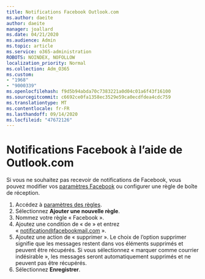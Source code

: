 ```yaml
---
title: Notifications Facebook Outlook.com
ms.author: daeite
author: daeite
manager: joallard
ms.date: 04/21/2020
ms.audience: Admin
ms.topic: article
ms.service: o365-administration
ROBOTS: NOINDEX, NOFOLLOW
localization_priority: Normal
ms.collection: Adm_O365
ms.custom:
- "1968"
- "9000339"
ms.openlocfilehash: f9d5b94abda70c7383221a0d04c01a6f43f16100
ms.sourcegitcommit: c6692ce0fa1358ec3529e59ca0ecdfdea4cdc759
ms.translationtype: MT
ms.contentlocale: fr-FR
ms.lasthandoff: 09/14/2020
ms.locfileid: "47672126"
---
```

# <a name="facebook-notifications-using-outlookcom"></a>Notifications Facebook à l’aide de Outlook.com

Si vous ne souhaitez pas recevoir de notifications de Facebook, vous pouvez modifier vos [paramètres Facebook](https://aka.ms/facebook-notifications-settings) ou configurer une règle de boîte de réception.

1. Accédez à [paramètres des règles](https://outlook.live.com/mail/options/mail/rules/inboxRules).
1. Sélectionnez **Ajouter une nouvelle règle**.
1. Nommez votre règle « Facebook ».
1. Ajoutez une condition de « de » et entrez « notification@facebookmail.com ».
1. Ajoutez une action de « supprimer ». Le choix de l’option supprimer signifie que les messages restent dans vos éléments supprimés et peuvent être récupérés. Si vous sélectionnez « marquer comme courrier indésirable », les messages seront automatiquement supprimés et ne peuvent pas être récupérés.
1. Sélectionnez **Enregistrer**.